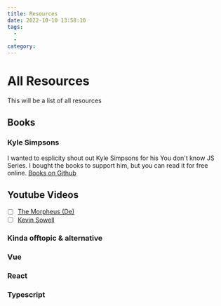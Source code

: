 ```yaml
---
title: Resources
date: 2022-10-10 13:58:10
tags: 
  - 
  - 
category: 
---
```

# All Resources
This will be a list of all resources

## Books

### Kyle Simpsons
I wanted to esplicity shout out Kyle Simpsons for his You don't know JS Series.
I bought the books to support him, but you can read it for free online.
[Books on Github](https://github.com/getify/You-Dont-Know-JS/tree/1st-ed)


## Youtube Videos
- [ ] [The Morpheus (De)](https://www.youtube.com/c/TheMorpheus407)
- [ ] [Kevin Sowell](https://www.youtube.com/@KevinPowell)

### Kinda offtopic & alternative
<!-- - [ ] [Simplicimus](https://www.youtube.com/watch?v=Xa8aMuhC104) -->


### Vue 


### React


### Typescript

